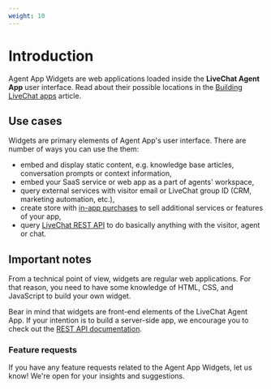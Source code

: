 ```yaml
---
weight: 10
---
```


# Introduction

Agent App Widgets are web applications loaded inside the **LiveChat Agent App** user interface. Read about their possible locations in the [Building LiveChat apps](/docs/building-apps-for-livechat/#app-locations) article.

## Use cases

Widgets are primary elements of Agent App's user interface. There are number of ways you can use the them:

* embed and display static content, e.g. knowledge base articles, conversation prompts or context information,
* embed your SaaS service or web app as a part of agents' workspace,
* query external services with visitor email or LiveChat group ID (CRM, marketing automation, etc.),
* create store with [in-app purchases](/docs/billing-api) to sell additional services or features of your app,
* query [LiveChat REST API](/docs/rest-api) to do basically anything with the visitor, agent or chat.

## Important notes

From a technical point of view, widgets are regular web applications. For that reason, you need to have some knowledge of HTML, CSS, and JavaScript to build your own widget. 

Bear in mind that widgets are front-end elements of the LiveChat Agent App. If your intention is to build a server-side app, we encourage you to check out the [REST API documentation](https://developers.livechatinc.com/docs/rest-api/).

### Feature requests

If you have any feature requests related to the Agent App Widgets, let us know! We're open for your insights and suggestions.
